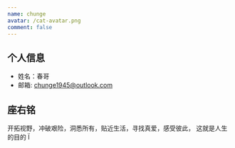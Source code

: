 ```yaml
---
name: chunge
avatar: /cat-avatar.png
comment: false
---
```





## 个人信息
- 姓名：春哥
- 邮箱: <a href="mailto:chunge1945@outlook.com">chunge1945@outlook.com</a>


## 座右铭
开拓视野，冲破艰险，洞悉所有，贴近生活，寻找真爱，感受彼此， 这就是人生的目的
Ï
